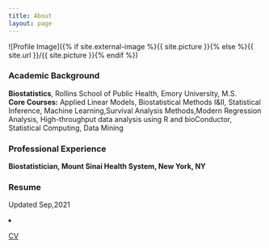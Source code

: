 ```yaml
---
title: About
layout: page
---
```

![Profile Image]({% if site.external-image %}{{ site.picture }}{% else %}{{ site.url }}/{{ site.picture }}{% endif %})


<body style="background-image:url('off-white-bg.jpg');">
<div id="academic-background" class="section level3">
<h3>Academic Background</h3>
<p><strong>Biostatistics</strong>, Rollins School of Public Health, Emory University, M.S.<br />
<strong>Core Courses:</strong> Applied Linear Models, Biostatistical Methods I&amp;II, Statistical Inference, Machine Learning,Survival Analysis Methods,Modern Regression Analysis, High-throughput data analysis using R and bioConductor, Statistical Computing, Data Mining</p>

</div>
<div id="professional-experience" class="section level3">
<h3>Professional Experience</h3>
<p><strong>Biostatistician, Mount Sinai Health System, New York, NY</strong><br />


</div>
<div id="Resume" class="section level3">
<h3>Resume</h3>
<p>Updated Sep,2021<br /> <li><a href="https://huoxingyue14.github.io/h/assets/Resume1.pdf"> <p>CV</p> </a></li>

